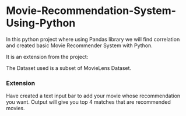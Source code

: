 # Movie-Recommendation-System-Using-Python
 In this python project where using Pandas library we will find correlation and created basic Movie Recommender System with Python.
 
It is an extension from the project: 

The Dataset used is a subset of MovieLens Dataset.

### Extension
Have created a text input bar to add your movie whose recommendation you want. Output will give you top 4 matches that are recommended movies.